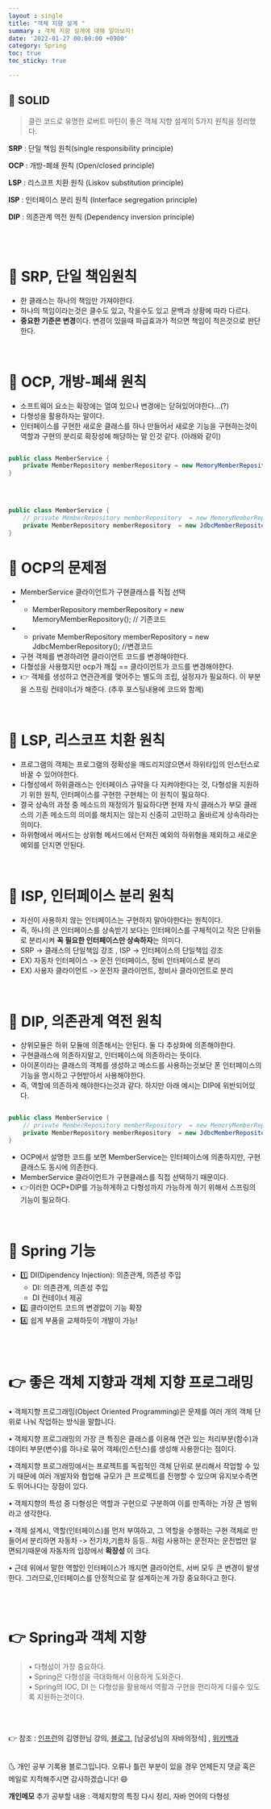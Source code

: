 ```yaml
---
layout : single
title: "객체 지향 설계 "
summary : 객체 지향 설계에 대해 알아보자!
date: '2022-01-27 00:00:00 +0900'
category: Spring
toc: true
toc_sticky: true

---
```


## 📌 SOLID 

>클린 코드로 유명한 로버트 마틴이 좋은 객체 지향 설계의 5가지 원칙을 정리했다.


**SRP** : 단일 책임 원칙(single responsibility principle)

**OCP** : 개방-폐쇄 원칙 (Open/closed principle)

**LSP** : 리스코프 치환 원칙 (Liskov substitution principle)

**ISP** : 인터페이스 분리 원칙 (Interface segregation principle)

**DIP** : 의존관계 역전 원칙 (Dependency inversion principle)

<br>
<br>

# 🚀 SRP, 단일 책임원칙

- 한 클래스는 하나의 책임만 가져야한다.
- 하나의 책임이라는것은 클수도 있고, 작을수도 있고 문백과 상황에 따라 다르다.
- **중요한 기준은 변경**이다. 변경이 있을때 파급효과가 적으면 책임이 적은것으로 판단한다.

<br>

# 🚀 OCP, 개방-폐쇄 원칙

- 소프트웨어 요소는 확장에는 열여 있으나 변경에는 닫혀있어야한다...(?)
- 다형성을 활용하자는 말이다.
- 인터페이스를 구현한 새로운 클래스를 하나 만들어서 새로운 기능을 구현하는것이 역할과 구현의 분리로 확장성에 해당하는 말 인것 같다. (아래와 같이)

```java

public class MemberService {
    private MemberRepository memberRepository = new MemoryMemberRepository();
}
```
<br>

```java

public class MemberService {
    // private MemberRepository memberRepository  = new MemoryMemberRepository();
    private MemberRepository memberRepository  = new JdbcMemberRepository();
}
```

# 🚀 OCP의 문제점

- MemberService 클라이언트가 구현클래스를 직접 선택 
-   - MemberRepository memberRepository  = new MemoryMemberRepository(); // 기존코드
-   - private MemberRepository memberRepository  = new JdbcMemberRepository(); //변경코드
- 구현 객체를 변경하려면 클라이언트 코드를 변경해야한다. 
- 다형성을 사용했지만 ocp가 깨짐 == 클라이언트가 코드를 변경해야한다.
- 👉 객체를 생성하고 연관관계를 맺어주는 별도의 조립, 설정자가 필요하다. 이 부분을 스프링 컨테이너가 해준다. (추후 포스팅내용에 코드와 함께)

<br>

# 🚀 LSP, 리스코프 치환 원칙

- 프로그램의 객체는 프로그램의 정확성을 깨드리지않으면서 하위타입의 인스턴스로 바꿀 수 있어야한다.
- 다형성에서 하위클래스는 인터페이스 규약을 다 지켜야한다는 것, 다형성을 지원하기 위한 원칙, 인터페이스를 구현한 구현체는 이 원칙이 필요하다.
- 결국 상속의 과정 중 메소드의 재정의가 필요하다면 현재 자식 클래스가 부모 클래스의 기존 메소드의 의미를 해치지는 않는지 신중히 고민하고 올바르게 상속하라는 의미다.
- 하위형에서 메서드는 상위형 메서드에서 던져진 예외의 하위형을 제외하고 새로운 예외를 던지면 안된다.
<br>

# 🚀 ISP, 인터페이스 분리 원칙

- 자신이 사용하지 않는 인터페이스는 구현하지 말아야한다는 원칙이다.
- 즉, 하나의 큰 인터페이스를 상속받기 보다는 인터페이스를 구체적이고 작은 단위들로 분리시켜 **꼭 필요한 인터페이스만 상속하자**는 의미다. 
- SRP -> 클래스의 단일책임 강조 , ISP -> 인터페이스의 단일책임 강조
- EX) 자동차 인터페이스 -> 운전 인터페이스, 정비 인터페이스로 분리
- EX) 사용자 클라이언트 -> 운전자 클라이언트, 정비사 클라이언트로 분리
<br>

# 🚀 DIP, 의존관계 역전 원칙 
- 상위모듈은 하위 모듈에 의존해서는 안된다. 둘 다 추상화에 의존해야한다.
- 구현클래스에 의존하지말고, 인터페이스에 의존하라는 뜻이다.
- 아이폰이라는 클래스의 객체를 생성하고 메소드를 사용하는것보단 폰 인터페이스의 기능을 명시하고 구현받아서 사용해야한다.
- 즉, 역할에 의존하게 해야한다는것과 같다. 하지만 아래 예시는 DIP에 위반되어있다.

```java

public class MemberService {
    // private MemberRepository memberRepository  = new MemoryMemberRepository();
    private MemberRepository memberRepository  = new JdbcMemberRepository();
}
```

- OCP에서 설명한 코드를 보면 MemberService는 인터페이스에 의존하지만, 구현클래스도 동시에 의존한다.
- MemberService 클라이언트가 구현클래스를 직접 선택하기 때문이다.
- 👉이러한 OCP+DIP를 가능하게하고 다형성까지 가능하게 하기 위해서 스프링의 기능이 필요하다.
<br>

# 🚀 Spring 기능

- 1️⃣ DI(Dipendency Injection): 의존관계, 의존성 주입
    - DI: 의존관계, 의존성 주입
    - DI 컨테이너 제공
- 2️⃣ 클라이언트 코드의 변경없이 기능 확장
- 4️⃣ 쉽게 부품을 교체하듯이 개발이 가능!
<br>
<br>

# 👉 좋은 객체 지향과 객체 지향 프로그래밍


• 객체지향 프로그래밍(Object Oriented Programming)은 문제를 여러 개의 객체 단위로 나눠 작업하는 방식을 말합니다. 

• 객체지향 프로그래밍의 가장 큰 특징은 클래스를 이용해 연관 있는 처리부분(함수)과 데이터 부분(변수)를 하나로 묶어 객체(인스턴스)를 생성해 사용한다는 점이다.

• 객체지향 프로그래밍에서는 프로젝트를 독립적인 객체 단위로 분리해서 작업할 수 있기 때문에 여러 개발자와 협업해 규모가 큰 프로젝트를 진행할 수 있으며 유지보수측면도 뛰어나다는 장점이 있다.

• 객체지향의 특성 중 다형성은 역할과 구현으로 구분하여 이를 만족하는 가장 큰 범위라고 생각한다.

• 객체 설계시, 역할(인터페이스)를 먼저 부여하고, 그 역할을 수행하는 구현 객체로 만들어서 분리하면 자동차 -> 전기차,기름차 등등.. 처럼 사용하는 운전자는 운전법만 알면되기때문에 자동차의 입장에서 __확장성__ 이 크다.

• 근데 위에서 말한 역할인 인터페이스가 깨지면 클라이언트, 서버 모두 큰 변경이 발생한다. 그러므로,인터페이스를 안정적으로 잘 설계하는게 가장 중요하다고 한다.

<br>
<br>

# 👉 Spring과 객체 지향


>• 다형성이 가장 중요하다.<br>
>• Spring은 다형성을 극대화해서 이용하게 도와준다. <br>
>• Spring의 IOC, DI 는 다형성을 활용해서 역활과 구현을 편리하게 다룰수 있도록 지원하는것이다.


<br>
<br>

👉 참조 : [인프런](https://www.inflearn.com/)의 김영한님 강의, [블로그](https://jaeyeong951.medium.com/%EA%B0%9D%EC%B2%B4%EC%A7%80%ED%96%A5-5%EC%9B%90%EC%B9%99-solid-ac7d4d660f4d), [남궁성님의 자바의정석] , [위키백과](https://ko.wikipedia.org/wiki/SOLID_%EA%B0%9D%EC%B2%B4_%EC%A7%80%ED%96%A5_%EC%84%A4%EA%B3%84)

<br>
🌜 개인 공부 기록용 블로그입니다. 오류나 틀린 부분이 있을 경우 
언제든지 댓글 혹은 메일로 지적해주시면 감사하겠습니다! 😄
<br>

**개인메모** 
추가 공부할 내용 : 객체지향의 특징 다시 정리, 자바 언어의 다형성 